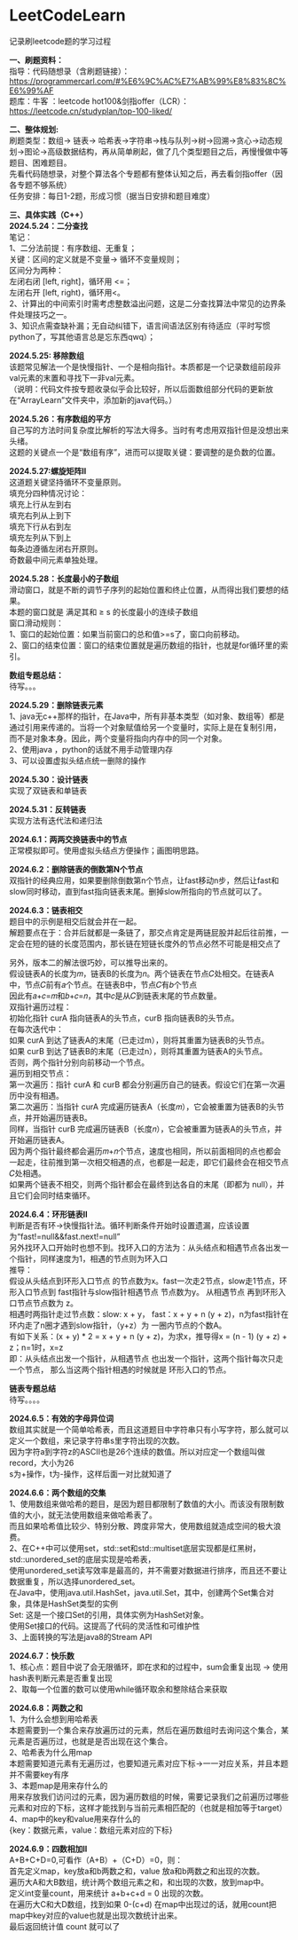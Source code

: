 # LeetCodeLearn
记录刷leetcode题的学习过程

**一、刷题资料：**  
指导：代码随想录（含刷题链接）：https://programmercarl.com/#%E6%9C%AC%E7%AB%99%E8%83%8C%E6%99%AF  
题库：牛客 ：leetcode hot100&剑指offer（LCR）：https://leetcode.cn/studyplan/top-100-liked/

**二、整体规划:**   
刷题类型：数组-> 链表-> 哈希表->字符串->栈与队列->树->回溯->贪心->动态规划->图论->高级数据结构，再从简单刷起，做了几个类型题目之后，再慢慢做中等题目、困难题目。  
先看代码随想录，对整个算法各个专题都有整体认知之后，再去看剑指offer（因各专题不够系统）  
任务安排：每日1-2题，形成习惯（据当日安排和题目难度）  

**三、具体实践（C++）**  
**2024.5.24：二分查找**  
笔记：  
1、二分法前提：有序数组、无重复；  
关键：区间的定义就是不变量-> 循环不变量规则；  
区间分为两种：  
左闭右闭 [left, right]，循环用 <=；  
左闭右开 [left, right)，循环用<。  
2、计算出的中间索引时需考虑整数溢出问题，这是二分查找算法中常见的边界条件处理技巧之一。  
3、知识点需查缺补漏；无自动纠错下，语言间语法区别有待适应（平时写惯python了，写其他语言总是忘东西qwq）；  

**2024.5.25: 移除数组**   
该题常见解法一个是快慢指针、一个是相向指针。本质都是一个记录数组前段非val元素的末置和寻找下一非val元素。  
（说明：代码文件按专题收录似乎会比较好，所以后面数组部分代码的更新放在“ArrayLearn”文件夹中，添加新的java代码。）  

**2024.5.26：有序数组的平方**  
自己写的方法时间复杂度比解析的写法大得多。当时有考虑用双指针但是没想出来头绪。  
这题的关键点一个是“数组有序”，进而可以提取关键：要调整的是负数的位置。  

**2024.5.27:螺旋矩阵Ⅱ**  
这道题关键坚持循环不变量原则。  
填充分四种情况讨论：  
                填充上行从左到右  
                填充右列从上到下  
                填充下行从右到左  
                填充左列从下到上  
每条边遵循左闭右开原则。  
奇数最中间元素单独处理。  

**2024.5.28：长度最小的子数组**  
滑动窗口，就是不断的调节子序列的起始位置和终止位置，从而得出我们要想的结果。  
本题的窗口就是 满足其和 ≥ s 的长度最小的连续子数组  
窗口滑动规则：  
1、窗口的起始位置：如果当前窗口的总和值>=s了，窗口向前移动。  
2、窗口的结束位置：窗口的结束位置就是遍历数组的指针，也就是for循环里的索引。  

**数组专题总结：**  
待写。。。  


**2024.5.29：删除链表元素**  
1、java无c++那样的指针，在Java中，所有非基本类型（如对象、数组等）都是通过引用来传递的。当将一个对象赋值给另一个变量时，实际上是在复制引用，
而不是对象本身。因此，两个变量将指向内存中的同一个对象。  
2、使用java ，python的话就不用手动管理内存  
3、可以设置虚拟头结点统一删除的操作  

**2024.5.30：设计链表**  
实现了双链表和单链表  

**2024.5.31：反转链表**  
实现方法有迭代法和递归法  

**2024.6.1：两两交换链表中的节点**  
正常模拟即可。使用虚拟头结点方便操作；画图明思路。  

**2024.6.2：删除链表的倒数第N个节点**  
双指针的经典应用，如果要删除倒数第n个节点，让fast移动n步，然后让fast和slow同时移动，直到fast指向链表末尾。删掉slow所指向的节点就可以了。  

**2024.6.3：链表相交**  
题目中的示例是相交后就会并在一起。  
解题要点在于：合并后就都是一条链了，那交点肯定是两链屁股并起后往前推，一定会在短的链的长度范围内，那长链在短链长度外的节点必然不可能是相交点了  

另外，版本二的解法很巧妙，可以推导出来的。    
假设链表A的长度为𝑚，链表B的长度为𝑛。两个链表在节点𝐶处相交。在链表A中，节点𝐶前有𝑎个节点。在链表B中，节点𝐶有𝑏个节点  
因此有𝑎+𝑐=𝑚和𝑏+𝑐=𝑛，其中𝑐是从𝐶到链表末尾的节点数量。  
双指针遍历过程：  
初始化指针 curA 指向链表A的头节点，curB 指向链表B的头节点。  
在每次迭代中：  
如果 curA 到达了链表A的末尾（已走过m），则将其重置为链表B的头节点。  
如果 curB 到达了链表B的末尾（已走过n），则将其重置为链表A的头节点。  
否则，两个指针分别向前移动一个节点。  
遍历到相交节点：    
第一次遍历：指针 curA 和 curB 都会分别遍历自己的链表。假设它们在第一次遍历中没有相遇。    
第二次遍历：当指针 curA 完成遍历链表A（长度𝑚），它会被重置为链表B的头节点，并开始遍历链表B。  
同样，当指针 curB 完成遍历链表B（长度𝑛），它会被重置为链表A的头节点，并开始遍历链表A。  
因为两个指针最终都会遍历𝑚+𝑛个节点，速度也相同，所以前面相同的点也都会一起走，往前推到第一次相交相遇的点，也都是一起走，即它们最终会在相交节点𝐶处相遇。  
如果两个链表不相交，则两个指针都会在最终到达各自的末尾（即都为 null），并且它们会同时结束循环。  

**2024.6.4：环形链表Ⅱ**  
判断是否有环->快慢指针法。循环判断条件开始时设置遗漏，应该设置为“fast!=null&&fast.next!=null”  
另外找环入口开始时也想不到。找环入口的方法为：从头结点和相遇节点各出发一个指针，同样速度为1，相遇的节点则为环入口  
推导：  
假设从头结点到环形入口节点 的节点数为x。fast一次走2节点，slow走1节点，环形入口节点到 fast指针与slow指针相遇节点 节点数为y。 从相遇节点 再到环形入口节点节点数为 z。  
相遇时两指针走过节点数：slow: x + y， fast：x + y + n (y + z)，n为fast指针在环内走了n圈才遇到slow指针，（y+z）为 一圈内节点的个数A。  
有如下关系：(x + y) * 2 = x + y + n (y + z)，为求x，推导得x = (n - 1) (y + z) + z；n=1时，x=z  
即：从头结点出发一个指针，从相遇节点 也出发一个指针，这两个指针每次只走一个节点， 那么当这两个指针相遇的时候就是 环形入口的节点。  

**链表专题总结**  
待写。。。。  

**2024.6.5：有效的字母异位词**  
数组其实就是一个简单哈希表，而且这道题目中字符串只有小写字符，那么就可以定义一个数组，来记录字符串s里字符出现的次数。  
因为字符a到字符z的ASCII也是26个连续的数值。所以对应定一个数组叫做record，大小为26  
s为+操作，t为-操作，这样后面一对比就知道了  

**2024.6.6：两个数组的交集**  
1、使用数组来做哈希的题目，是因为题目都限制了数值的大小。而该没有限制数值的大小，就无法使用数组来做哈希表了。  
而且如果哈希值比较少、特别分散、跨度非常大，使用数组就造成空间的极大浪费。  
2、在C++中可以使用set，std::set和std::multiset底层实现都是红黑树，std::unordered_set的底层实现是哈希表，  
使用unordered_set读写效率是最高的，并不需要对数据进行排序，而且还不要让数据重复，所以选择unordered_set。  
在Java中，使用java.util.HashSet，java.util.Set，其中，创建两个Set集合对象，具体是HashSet类型的实例  
Set<Integer>: 这是一个接口Set的引用，具体实例为HashSet对象。  
使用Set接口的代码。这提高了代码的灵活性和可维护性  
3、上面转换的写法是java8的Stream API  

**2024.6.7：快乐数**  
1、核心点：题目中说了会无限循环，即在求和的过程中，sum会重复出现 -> 使用hash表判断元素是否重复出现  
2、取每一个位置的数可以使用while循环取余和整除结合来获取  

**2024.6.8：两数之和**  
1、为什么会想到用哈希表  
本题需要到一个集合来存放遍历过的元素，然后在遍历数组时去询问这个集合，某元素是否遍历过，也就是是否出现在这个集合。  
2、哈希表为什么用map  
本题需要知道元素有无遍历过，也要知道元素对应下标->一一对应关系，并且本题并不需要key有序  
3、本题map是用来存什么的  
用来存放我们访问过的元素，因为遍历数组的时候，需要记录我们之前遍历过哪些元素和对应的下标，这样才能找到与当前元素相匹配的（也就是相加等于target）  
4、map中的key和value用来存什么的  
{key：数据元素，value：数组元素对应的下标}

**2024.6.9：四数相加Ⅱ**  
A+B+C+D=0,可看作（A+B）+（C+D）=0，则：  
首先定义map，key放a和b两数之和，value 放a和b两数之和出现的次数。  
遍历大A和大B数组，统计两个数组元素之和，和出现的次数，放到map中。  
定义int变量count，用来统计 a+b+c+d = 0 出现的次数。  
在遍历大C和大D数组，找到如果 0-(c+d) 在map中出现过的话，就用count把map中key对应的value也就是出现次数统计出来。  
最后返回统计值 count 就可以了  



